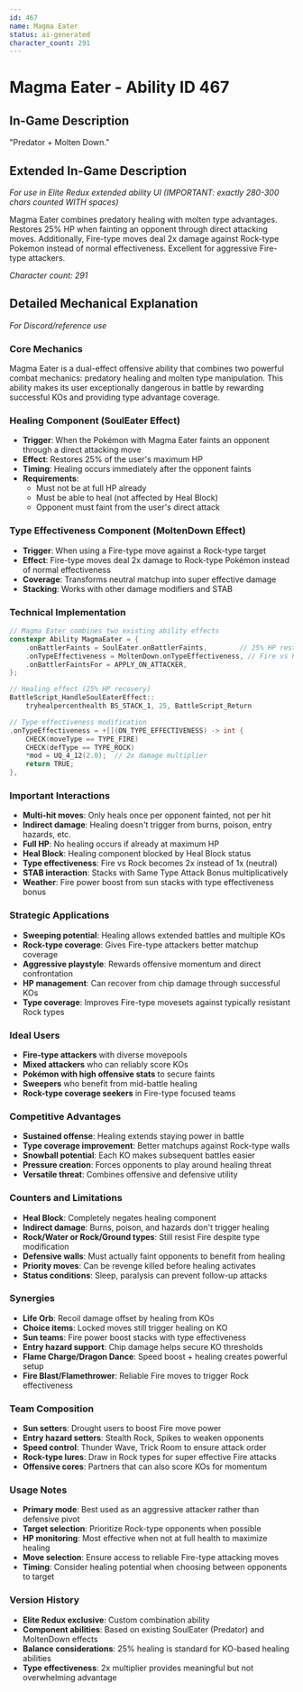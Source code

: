 ```yaml
---
id: 467
name: Magma Eater
status: ai-generated
character_count: 291
---
```


# Magma Eater - Ability ID 467

## In-Game Description
"Predator + Molten Down."

## Extended In-Game Description
*For use in Elite Redux extended ability UI (IMPORTANT: exactly 280-300 chars counted WITH spaces)*

Magma Eater combines predatory healing with molten type advantages. Restores 25% HP when fainting an opponent through direct attacking moves. Additionally, Fire-type moves deal 2x damage against Rock-type Pokemon instead of normal effectiveness. Excellent for aggressive Fire-type attackers.

*Character count: 291*

## Detailed Mechanical Explanation
*For Discord/reference use*

### Core Mechanics
Magma Eater is a dual-effect offensive ability that combines two powerful combat mechanics: predatory healing and molten type manipulation. This ability makes its user exceptionally dangerous in battle by rewarding successful KOs and providing type advantage coverage.

### Healing Component (SoulEater Effect)
- **Trigger**: When the Pokémon with Magma Eater faints an opponent through a direct attacking move
- **Effect**: Restores 25% of the user's maximum HP
- **Timing**: Healing occurs immediately after the opponent faints
- **Requirements**: 
  - Must not be at full HP already
  - Must be able to heal (not affected by Heal Block)
  - Opponent must faint from the user's direct attack

### Type Effectiveness Component (MoltenDown Effect)
- **Trigger**: When using a Fire-type move against a Rock-type target
- **Effect**: Fire-type moves deal 2x damage to Rock-type Pokémon instead of normal effectiveness
- **Coverage**: Transforms neutral matchup into super effective damage
- **Stacking**: Works with other damage modifiers and STAB

### Technical Implementation
```c
// Magma Eater combines two existing ability effects
constexpr Ability MagmaEater = {
    .onBattlerFaints = SoulEater.onBattlerFaints,        // 25% HP restore on KO
    .onTypeEffectiveness = MoltenDown.onTypeEffectiveness, // Fire vs Rock = 2x
    .onBattlerFaintsFor = APPLY_ON_ATTACKER,
};

// Healing effect (25% HP recovery)
BattleScript_HandleSoulEaterEffect::
    tryhealpercenthealth BS_STACK_1, 25, BattleScript_Return

// Type effectiveness modification
.onTypeEffectiveness = +[](ON_TYPE_EFFECTIVENESS) -> int {
    CHECK(moveType == TYPE_FIRE)
    CHECK(defType == TYPE_ROCK)
    *mod = UQ_4_12(2.0);  // 2x damage multiplier
    return TRUE;
},
```

### Important Interactions
- **Multi-hit moves**: Only heals once per opponent fainted, not per hit
- **Indirect damage**: Healing doesn't trigger from burns, poison, entry hazards, etc.
- **Full HP**: No healing occurs if already at maximum HP
- **Heal Block**: Healing component blocked by Heal Block status
- **Type effectiveness**: Fire vs Rock becomes 2x instead of 1x (neutral)
- **STAB interaction**: Stacks with Same Type Attack Bonus multiplicatively
- **Weather**: Fire power boost from sun stacks with type effectiveness bonus

### Strategic Applications
- **Sweeping potential**: Healing allows extended battles and multiple KOs
- **Rock-type coverage**: Gives Fire-type attackers better matchup coverage
- **Aggressive playstyle**: Rewards offensive momentum and direct confrontation
- **HP management**: Can recover from chip damage through successful KOs
- **Type coverage**: Improves Fire-type movesets against typically resistant Rock types

### Ideal Users
- **Fire-type attackers** with diverse movepools
- **Mixed attackers** who can reliably score KOs
- **Pokémon with high offensive stats** to secure faints
- **Sweepers** who benefit from mid-battle healing
- **Rock-type coverage seekers** in Fire-type focused teams

### Competitive Advantages
- **Sustained offense**: Healing extends staying power in battle
- **Type coverage improvement**: Better matchups against Rock-type walls
- **Snowball potential**: Each KO makes subsequent battles easier
- **Pressure creation**: Forces opponents to play around healing threat
- **Versatile threat**: Combines offensive and defensive utility

### Counters and Limitations
- **Heal Block**: Completely negates healing component
- **Indirect damage**: Burns, poison, and hazards don't trigger healing
- **Rock/Water or Rock/Ground types**: Still resist Fire despite type modification
- **Defensive walls**: Must actually faint opponents to benefit from healing
- **Priority moves**: Can be revenge killed before healing activates
- **Status conditions**: Sleep, paralysis can prevent follow-up attacks

### Synergies
- **Life Orb**: Recoil damage offset by healing from KOs
- **Choice items**: Locked moves still trigger healing on KO
- **Sun teams**: Fire power boost stacks with type effectiveness
- **Entry hazard support**: Chip damage helps secure KO thresholds
- **Flame Charge/Dragon Dance**: Speed boost + healing creates powerful setup
- **Fire Blast/Flamethrower**: Reliable Fire moves to trigger Rock effectiveness

### Team Composition
- **Sun setters**: Drought users to boost Fire move power
- **Entry hazard setters**: Stealth Rock, Spikes to weaken opponents
- **Speed control**: Thunder Wave, Trick Room to ensure attack order
- **Rock-type lures**: Draw in Rock types for super effective Fire attacks
- **Offensive cores**: Partners that can also score KOs for momentum

### Usage Notes
- **Primary mode**: Best used as an aggressive attacker rather than defensive pivot
- **Target selection**: Prioritize Rock-type opponents when possible
- **HP monitoring**: Most effective when not at full health to maximize healing
- **Move selection**: Ensure access to reliable Fire-type attacking moves
- **Timing**: Consider healing potential when choosing between opponents to target

### Version History
- **Elite Redux exclusive**: Custom combination ability
- **Component abilities**: Based on existing SoulEater (Predator) and MoltenDown effects
- **Balance considerations**: 25% healing is standard for KO-based healing abilities
- **Type effectiveness**: 2x multiplier provides meaningful but not overwhelming advantage